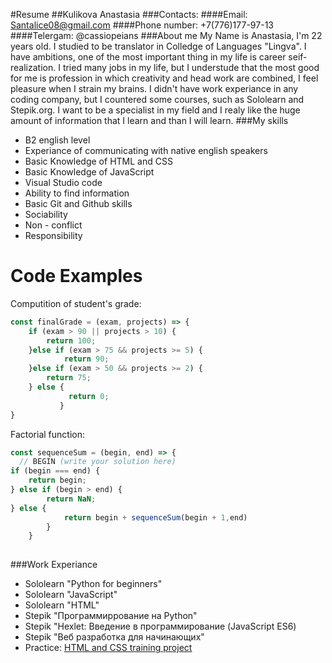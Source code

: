 #Resume
##Kulikova Anastasia
###Contacts: 
####Email: Santalice08@gmail.com
####Phone number: +7(776)177-97-13
####Telergam: @cassiopeians
###About me
My Name is Anastasia, I'm 22 years old. I studied to be translator in Colledge of Languages "Lingva". I have ambitions, one of the most important thing in my life is career seif-realization. I tried many jobs in my life, but I understude that the most good for me is profession in which creativity and head work are combined, I feel pleasure when I strain my brains.
I didn't have work experiance in any coding company, but I countered some courses, such as Sololearn and Stepik.org. I want to be a specialist in my field and I realy like the huge amount of information that I learn and than I will learn.
###My skills 
 - B2 english level 
 - Experiance of communicating with native english speakers
 - Basic Knowledge of HTML and CSS
 - Basic Knowledge of JavaScript
 - Visual Studio code
 - Ability to find information 
 - Basic Git and Github skills 
 - Sociability
 - Non - conflict
 - Responsibility 
  # Code Examples
 Computition of student's grade:
 
```Javascript
const finalGrade = (exam, projects) => {
    if (exam > 90 || projects > 10) {
        return 100;
    }else if (exam > 75 && projects >= 5) {
            return 90;
    }else if (exam > 50 && projects >= 2) {
        return 75;
    } else {
             return 0;
           }
}
```
Factorial function:
```Javascript 
const sequenceSum = (begin, end) => {
  // BEGIN (write your solution here)
if (begin === end) {
    return begin;
} else if (begin > end) {
        return NaN;
} else {
            return begin + sequenceSum(begin + 1,end)
        }
    }
    
```
###Work Experiance
- Sololearn "Python for beginners"
- Sololearn "JavaScript"
- Sololearn "HTML"
- Stepik "Программиррование на Python"
- Stepik "Hexlet: Введение в программирование (JavaScript ES6)
- Stepik "Веб разработка для начинающих"
- Practice: [HTML and CSS training project](https://github.com/SantAlice/Houston_project)



